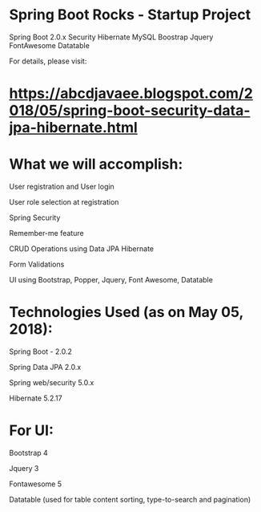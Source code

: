 # Spring Boot Rocks - Startup Project

Spring Boot 2.0.x Security Hibernate MySQL Boostrap Jquery FontAwesome Datatable


For details, please visit: 

# https://abcdjavaee.blogspot.com/2018/05/spring-boot-security-data-jpa-hibernate.html


# What we will accomplish:

User registration and User login

User role selection at registration

Spring Security

Remember-me feature

CRUD Operations using Data JPA Hibernate

Form Validations

UI using Bootstrap, Popper, Jquery, Font Awesome, Datatable




# Technologies Used (as on May 05, 2018):

Spring Boot - 2.0.2

Spring Data JPA 2.0.x

Spring web/security 5.0.x

Hibernate 5.2.17

# For UI: 

Bootstrap 4 

Jquery 3 

Fontawesome 5 

Datatable (used for table content sorting, type-to-search and pagination)
